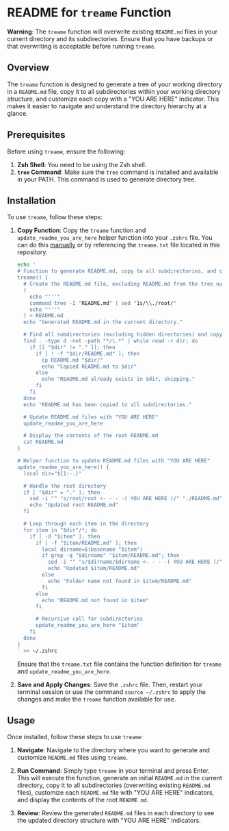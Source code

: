 # README for `treame` Function

**Warning**: The `treame` function will overwrite existing `README.md` files in your current directory and its subdirectories. Ensure that you have backups or that overwriting is acceptable before running `treame`.

## Overview

The `treame` function is designed to generate a tree of your working directory in a `README.md` file, copy it to all subdirectories within your working directory structure, and customize each copy with a "YOU ARE HERE" indicator. This makes it easier to navigate and understand the directory hierarchy at a glance.

## Prerequisites

Before using `treame`, ensure the following:

1. **Zsh Shell**: You need to be using the Zsh shell.
2. **`tree` Command**: Make sure the `tree` command is installed and available in your PATH. This command is used to generate directory tree.

## Installation

To use `treame`, follow these steps:

1. **Copy Function**: Copy the `treame` function and `update_readme_you_are_here` helper function into your `.zshrc` file. You can do this [manually](https://github.com/19msb/treame/blob/main/treame.txt) or by referencing the `treame.txt` file located in this repository.

   ```sh
   echo '
   # Function to generate README.md, copy to all subdirectories, and customize each copy with "YOU ARE HERE"
   treame() {
     # Create the README.md file, excluding README.md from the tree output
     (
       echo "'''"
       command tree -I "README.md" | sed "1s/\\./root/"
       echo "'''"
     ) > README.md
     echo "Generated README.md in the current directory."
   
     # Find all subdirectories (excluding hidden directories) and copy README.md to each
     find . -type d -not -path "*/\.*" | while read -r dir; do
       if [[ "$dir" != "." ]]; then
         if [ ! -f "$dir/README.md" ]; then
           cp README.md "$dir/"
           echo "Copied README.md to $dir"
         else
           echo "README.md already exists in $dir, skipping."
         fi
       fi
     done
     echo "README.md has been copied to all subdirectories."
   
     # Update README.md files with "YOU ARE HERE"
     update_readme_you_are_here
   
     # Display the contents of the root README.md
     cat README.md
   }
   
   # Helper function to update README.md files with "YOU ARE HERE"
   update_readme_you_are_here() {
     local dir="${1:-.}"
   
     # Handle the root directory
     if [ "$dir" = "." ]; then
       sed -i "" "s/root/root <- - - -( YOU ARE HERE )/" "./README.md"
       echo "Updated root README.md"
     fi
   
     # Loop through each item in the directory
     for item in "$dir"/*; do
       if [ -d "$item" ]; then
         if [ -f "$item/README.md" ]; then
           local dirname=$(basename "$item")
           if grep -q "$dirname" "$item/README.md"; then
             sed -i "" "s/$dirname/$dirname <- - - -( YOU ARE HERE )/" "$item/README.md"
             echo "Updated $item/README.md"
           else
             echo "Folder name not found in $item/README.md"
           fi
         else
           echo "README.md not found in $item"
         fi
   
         # Recursive call for subdirectories
         update_readme_you_are_here "$item"
       fi
     done
   }
   ' >> ~/.zshrc
   ```

   Ensure that the `treame.txt` file contains the function definition for `treame` and `update_readme_you_are_here`.

2. **Save and Apply Changes**: Save the `.zshrc` file. Then, restart your terminal session or use the command `source ~/.zshrc` to apply the changes and make the `treame` function available for use.

## Usage

Once installed, follow these steps to use `treame`:

1. **Navigate**: Navigate to the directory where you want to generate and customize `README.md` files using `treame`.

2. **Run Command**: Simply type `treame` in your terminal and press Enter. This will execute the function, generate an initial `README.md` in the current directory, copy it to all subdirectories (overwriting existing `README.md` files), customize each `README.md` file with "YOU ARE HERE" indicators, and display the contents of the root `README.md`.

3. **Review**: Review the generated `README.md` files in each directory to see the updated directory structure with "YOU ARE HERE" indicators.
